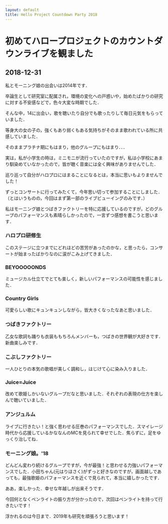 ```yaml
---
layout: default
title: Hello Project Countdown Party 2018
---
```


# 初めてハロープロジェクトのカウントダウンライブを観ました

## 2018-12-31

私とモーニング娘の出会いは2014年です．

卒論生として研究室に配属され，環境の変化への戸惑いや，始めたばかりの研究に対する不安感などで，色々大変な時期でした．

そんな中，14に出会い，歌を聴いたり自分でも歌ったりして毎日元気をもらっていました．

等身大の女の子の，強くもあり弱くもある気持ちがそのまま歌われている所に共感していました．

そのままプラチナ期にもはまり，他のグループにもはまり．．．

実は，私が小学生の時は，ミニモニが流行っていたのですが，私は小学校にあまり馴染めていなかったので，皆が聴く音楽には全く興味がありませんでした．

巡り巡って自分がハロプロにはまることになるとは，本当に思いもよりませんでした！

ずっとコンサートに行ってみたくて，今年思い切って参加することにしました．（とはいうものの，今回はまず第一部のライブビューイングのみです．）

私はモーニング娘とつばきファクトリーを特に応援しているのですが，どのグループのパフォーマンスも素晴らしかったので，一言ずつ感想を書こうと思います．

### ハロプロ研修生

このステージに立つまでにどれほどの苦労があったのかな，と思ったら，コンサートが始まったばかりなのに涙がこみ上げてきました．

### BEYOOOOONDS

ミュージカル仕立てでとても楽しく，新しいパフォーマンスの可能性を感じました．

### Country Girls

可愛らしい歌にキュンキュンしながら，皆大きくなったなあと思いました．

### つばきファクトリー

乙女な歌詞も踊りも衣装ももちろんメンバーも，つばきの世界観が大好きです．新曲楽しみです．

### こぶしファクトリー

一人ひとりの本気の歌唱が美しく調和し，はじけて心に染み入りました．

### Juice=Juice

改めて歌姫しかいないグループだなと思いました．それぞれの表現の仕方を楽しんで聴いていました．

### アンジュルム

ライブに行きたい！と強く思わせる圧巻のパフォーマンスでした．スマイレージ時代から応援しているかななんのMCを見られて幸せでした．焦らずに，足をゆっくり治してね．

### モーニング娘。'18

どんどん変わり続けるグループですが，今が最強！と思わせる力強いパフォーマンスでした．小田ちゃん(元はりほさく)がずっと好きなのですが，画面越しであっても，最強歌姫のパフォーマンスを近くで見られて，本当に嬉しかったです．


ああ，楽しかった．幸せな年越しが出来そうです．

今回何となくペンライトの振り方が分かったので，次回はペンライトを持って行きたいです！

浮かれるのは今日まで．2019年も研究を頑張ろうと思います！


